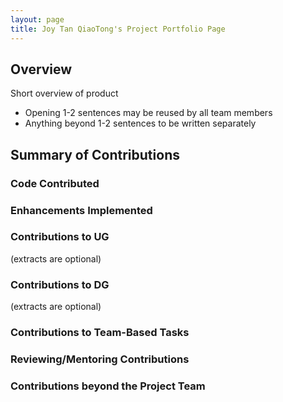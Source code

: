```yaml
---
layout: page
title: Joy Tan QiaoTong's Project Portfolio Page
---
```


## Overview
Short overview of product
- Opening 1-2 sentences may be reused by all team members
- Anything beyond 1-2 sentences to be written separately

## Summary of Contributions

### Code Contributed

### Enhancements Implemented

### Contributions to UG
(extracts are optional)

### Contributions to DG
(extracts are optional)

### Contributions to Team-Based Tasks

### Reviewing/Mentoring Contributions

### Contributions beyond the Project Team
